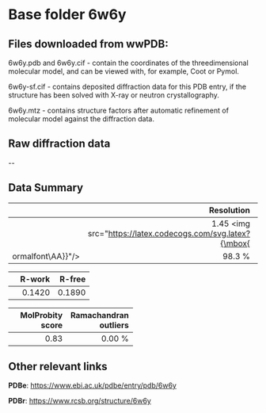 # Base folder 6w6y

## Files downloaded from wwPDB:

6w6y.pdb and 6w6y.cif - contain the coordinates of the threedimensional molecular model, and can be viewed with, for example, Coot or Pymol.

6w6y-sf.cif - contains deposited diffraction data for this PDB entry, if the structure has been solved with X-ray or neutron crystallography.

6w6y.mtz - contains structure factors after automatic refinement of molecular model against the diffraction data.

## Raw diffraction data

--<br> 

## Data Summary
|   | Resolution | Completeness| I/sigma |
|---|-------------:|----------------:|--------------:|
|   |1.45 <img src="https://latex.codecogs.com/svg.latex?{\mbox{
ormalfont\AA}}"/>|98.3  %|<img width=50/>21.30|

|   | **R-work**| **R-free**   
|---|-------------:|----------------:|           
||0.1420|0.1890|

|   |**MolProbity<br>score**| **Ramachandran<br>outliers** 
|---|-------------:|----------------:|
||0.83|0.00 %|

## Other relevant links 
**PDBe**:  https://www.ebi.ac.uk/pdbe/entry/pdb/6w6y
 
**PDBr**: https://www.rcsb.org/structure/6w6y 

